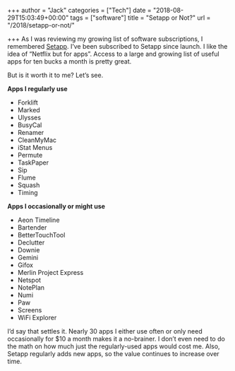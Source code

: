 +++
author = "Jack"
categories = ["Tech"]
date = "2018-08-29T15:03:49+00:00"
tags = ["software"]
title = "Setapp or Not?"
url = "/2018/setapp-or-not/"

+++
As I was reviewing my growing list of software subscriptions, I remembered [Setapp][1]. I&#8217;ve been subscribed to Setapp since launch. I like the idea of &#8220;Netflix but for apps&#8221;. Access to a large and growing list of useful apps for ten bucks a month is pretty great.

But is it worth it to me? Let&#8217;s see.

**Apps I regularly use**

  * Forklift
  * Marked
  * Ulysses
  * BusyCal
  * Renamer
  * CleanMyMac
  * iStat Menus
  * Permute
  * TaskPaper
  * Sip
  * Flume
  * Squash
  * Timing

**Apps I occasionally or might use**

  * Aeon Timeline
  * Bartender
  * BetterTouchTool
  * Declutter
  * Downie
  * Gemini
  * Gifox
  * Merlin Project Express
  * Netspot
  * NotePlan
  * Numi
  * Paw
  * Screens
  * WiFi Explorer

I&#8217;d say that settles it. Nearly 30 apps I either use often or only need occasionally for $10 a month makes it a no-brainer. I don&#8217;t even need to do the math on how much just the regularly-used apps would cost me. Also, Setapp regularly adds new apps, so the value continues to increase over time.

 [1]: https://setapp.com
